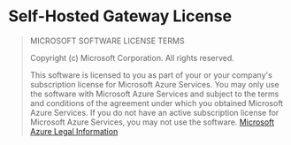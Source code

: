 # Self-Hosted Gateway License

> MICROSOFT SOFTWARE LICENSE TERMS
> 
> Copyright (c) Microsoft Corporation. All rights reserved.
> 
> This software is licensed to you as part of your or your company's subscription license for Microsoft Azure Services. You may only use the software with Microsoft Azure Services and subject to the terms and conditions of the agreement under which you obtained Microsoft Azure Services. If you do not have an active subscription license for Microsoft Azure Services, you may not use the software. [Microsoft Azure Legal Information](https://azure.microsoft.com/support/legal/)

